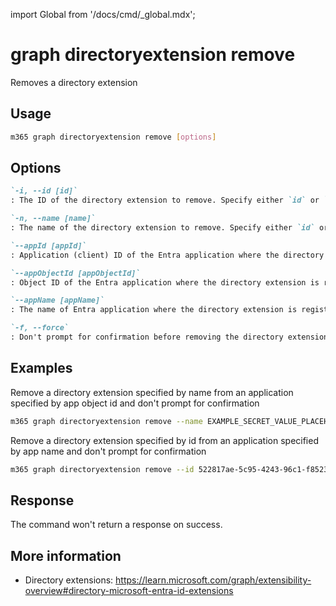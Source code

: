 <!-- DISCLAIMER: All secrets, passwords, and sensitive values in this document are examples only and not real credentials. -->
import Global from '/docs/cmd/_global.mdx';

# graph directoryextension remove

Removes a directory extension

## Usage

```sh
m365 graph directoryextension remove [options]
```

## Options

```md definition-list
`-i, --id [id]`
: The ID of the directory extension to remove. Specify either `id` or `name`, but not both.

`-n, --name [name]`
: The name of the directory extension to remove. Specify either `id` or `name`, but not both.

`--appId [appId]`
: Application (client) ID of the Entra application where the directory extension is registered. Specify either `appId`, `appObjectId` or `appName`, but not multiple.

`--appObjectId [appObjectId]`
: Object ID of the Entra application where the directory extension is registered. Specify either `appId`, `appObjectId` or `appName`, but not multiple.

`--appName [appName]`
: The name of Entra application where the directory extension is registered. Specify either `appId`, `appObjectId` or `appName`, but not multiple.

`-f, --force`
: Don't prompt for confirmation before removing the directory extension
```

<Global />

## Examples

Remove a directory extension specified by name from an application specified by app object id and don't prompt for confirmation

```sh
m365 graph directoryextension remove --name EXAMPLE_SECRET_VALUE_PLACEHOLDER --appObjectId 1caf7dcd-7e83-4c3a-94f7-932a1299c844 --force
```

Remove a directory extension specified by id from an application specified by app name and don't prompt for confirmation

```sh
m365 graph directoryextension remove --id 522817ae-5c95-4243-96c1-f85231fcbc1f --appName ContosoApp
```

## Response

The command won't return a response on success.

## More information

- Directory extensions: https://learn.microsoft.com/graph/extensibility-overview#directory-microsoft-entra-id-extensions
